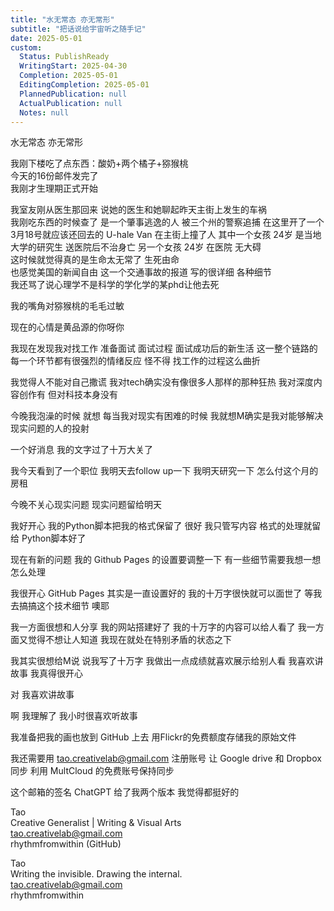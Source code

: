```yaml
---  
title: "水无常态 亦无常形"  
subtitle: "把话说给宇宙听之随手记"  
date: 2025-05-01  
custom:  
  Status: PublishReady  
  WritingStart: 2025-04-30  
  Completion: 2025-05-01  
  EditingCompletion: 2025-05-01  
  PlannedPublication: null  
  ActualPublication: null  
  Notes: null  
---        
```

水无常态 亦无常形        
        
我刚下楼吃了点东西：酸奶+两个橘子+猕猴桃        
今天的16份邮件发完了        
我刚才生理期正式开始        
        
我室友刚从医生那回来 说她的医生和她聊起昨天主街上发生的车祸        
我刚吃东西的时候查了 是一个肇事逃逸的人 被三个州的警察追捕 在这里开了一个3月18号就应该还回去的 U-hale Van 在主街上撞了人 其中一个女孩 24岁 是当地大学的研究生 送医院后不治身亡 另一个女孩 24岁 在医院 无大碍        
这时候就觉得真的是生命太无常了 生死由命        
也感觉美国的新闻自由 这一个交通事故的报道 写的很详细 各种细节        
我还骂了说心理学不是科学的学化学的某phd让他去死        
        
我的嘴角对猕猴桃的毛毛过敏        
        
现在的心情是黄品源的你呀你        
        
我现在发现我对找工作 准备面试 面试过程 面试成功后的新生活 这一整个链路的每一个环节都有很强烈的情绪反应 怪不得 找工作的过程这么曲折        
        
我觉得人不能对自己撒谎 我对tech确实没有像很多人那样的那种狂热 我对深度内容创作有 但对科技本身没有        
        
今晚我泡澡的时候 就想 每当我对现实有困难的时候 我就想M确实是我对能够解决现实问题的人的投射        
        
一个好消息 我的文字过了十万大关了        
        
我今天看到了一个职位 我明天去follow up一下 我明天研究一下 怎么付这个月的房租        
        
今晚不关心现实问题 现实问题留给明天        
        
我好开心 我的Python脚本把我的格式保留了 很好 我只管写内容 格式的处理就留给 Python脚本好了        
        
现在有新的问题 我的 Github Pages 的设置要调整一下 有一些细节需要我想一想怎么处理        
        
我很开心 GitHub Pages 其实是一直设置好的 我的十万字很快就可以面世了 等我去搞搞这个技术细节 噢耶        
        
我一方面很想和人分享 我的网站搭建好了 我的十万字的内容可以给人看了 我一方面又觉得不想让人知道 我现在就处在特别矛盾的状态之下        
        
我其实很想给M说 说我写了十万字  我做出一点成绩就喜欢展示给别人看 我喜欢讲故事 我真得很开心        
        
对 我喜欢讲故事        
        
啊 我理解了 我小时很喜欢听故事        
        
我准备把我的画也放到 GitHub 上去 用Flickr的免费额度存储我的原始文件        
        
我还需要用 tao.creativelab@gmail.com 注册账号 让 Google drive 和 Dropbox 同步 利用 MultCloud 的免费账号保持同步        
        
这个邮箱的签名 ChatGPT 给了我两个版本 我觉得都挺好的        
        
Tao        
Creative Generalist | Writing & Visual Arts        
tao.creativelab@gmail.com        
rhythmfromwithin (GitHub)        
        
Tao        
Writing the invisible. Drawing the internal.        
tao.creativelab@gmail.com        
rhythmfromwithin        
       
      